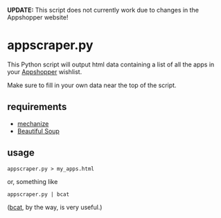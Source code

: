 **UPDATE:** This script does not currently work due to changes in the Appshopper website!

# appscraper.py

This Python script will output html data containing a list of all the apps in your [Appshopper](http://www.appshopper.com/) wishlist.

Make sure to fill in your own data near the top of the script.

## requirements

- [mechanize](http://wwwsearch.sourceforge.net/mechanize/)
- [Beautiful Soup](http://www.crummy.com/software/BeautifulSoup/)

## usage

    appscraper.py > my_apps.html

or, something like

    appscraper.py | bcat

([bcat](https://rtomayko.github.io/bcat/), by the way, is very useful.)
